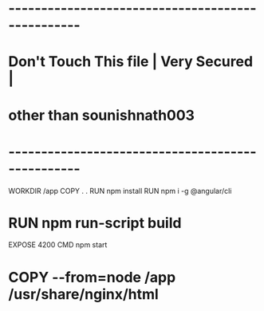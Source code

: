 # -------------------------------------------------
# Don't Touch This file | Very Secured | 
# other than sounishnath003
# -------------------------------------------------
WORKDIR /app
COPY . .
RUN npm install
RUN npm i -g @angular/cli
# RUN npm run-script build
EXPOSE 4200
CMD npm start

# COPY --from=node /app /usr/share/nginx/html
